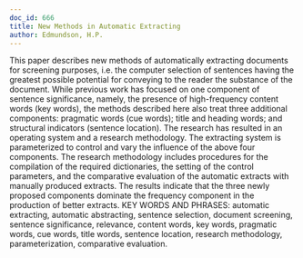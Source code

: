 ```yaml
---
doc_id: 666
title: New Methods in Automatic Extracting
author: Edmundson, H.P.
---
```


This paper describes new methods of automatically extracting documents for
screening purposes, i.e. the computer selection of sentences having the
greatest possible potential for conveying to the reader the substance of
the document.  While previous work has focused on one component of sentence
significance, namely, the presence of high-frequency content words (key words),
the methods described here also treat three additional components: pragmatic
words (cue words); title and heading words; and structural indicators (sentence
location).
  The research has resulted in an operating system and a research methodology.
The extracting system is parameterized to control and vary the influence of
the above four components.  The research methodology includes procedures for
the compilation of the required dictionaries, the setting of the control
parameters, and the comparative evaluation of the automatic extracts with
manually produced extracts.  The results indicate that the three newly proposed
components dominate the frequency component in the production of better 
extracts.
  KEY WORDS AND PHRASES:  automatic extracting, automatic abstracting, sentence 
selection, document screening, sentence significance, relevance, content words,
key words, pragmatic words, cue words, title words, sentence location, research
methodology, parameterization, comparative evaluation.